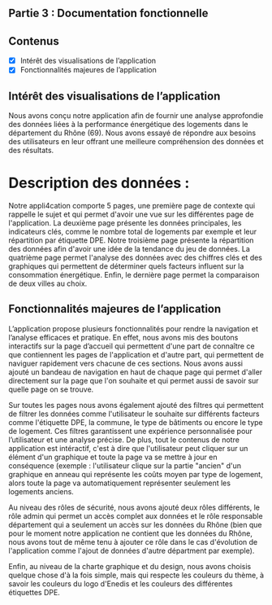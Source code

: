 ## Partie 3 : Documentation fonctionnelle

## Contenus

- [x] Intérêt des visualisations de l’application
- [x] Fonctionnalités majeures de l’application

## Intérêt des visualisations de l’application

Nous avons conçu notre application afin de fournir une analyse approfondie des données liées à la performance énergétique des logements dans le département du Rhône (69). Nous avons essayé de répondre aux besoins des utilisateurs en leur offrant une meilleure compréhension des données et des résultats.

# Description des données :

Notre appli4cation comporte 5 pages, une première page de contexte qui rappelle le sujet et qui permet d'avoir une vue sur les différentes page de l'application. La deuxième page présente les données principales, les indicateurs clés, comme le nombre total de logements par exemple et leur répartition par étiquette DPE. Notre troisième page présente la répartition des données afin d'avoir une idée de la tendance du jeu de données. La quatrième page permet l'analyse des données avec des chiffres clés et des graphiques qui permettent de déterminer quels facteurs influent sur la consommation énergétique. Enfin, le dernière page permet la comparaison de deux villes au choix.


## Fonctionnalités majeures de l’application

L’application propose plusieurs fonctionnalités pour rendre la navigation et l’analyse efficaces et pratique.
En effet, nous avons mis des boutons interactifs sur la page d’accueil qui permettent d'une part de connaître ce que contiennent les pages de l'application et d'autre part, qui permettent de naviguer rapidement vers chacune de ces sections.
Nous avons aussi ajouté un bandeau de navigation en haut de chaque page qui permet d'aller directement sur la page que l'on souhaite et qui permet aussi de savoir sur quelle page on se trouve.

Sur toutes les pages nous avons également ajouté des filtres qui permettent de filtrer les données comme l'utilisateur le souhaite sur différents facteurs comme l'étiquette DPE, la commune, le type de bâtiments ou encore le type de logement.
Ces filtres garantissent une expérience personnalisée pour l’utilisateur et une analyse précise.
De plus, tout le contenus de notre application est intéractif, c'est à dire que l'utilisateur peut cliquer sur un élément d'un graphique et toute la page va se mettre à jour en conséquence (exemple : l'utilisateur clique sur la partie "ancien" d'un graphique en anneau qui représente les coûts moyen par type de logement, alors toute la page va automatiquement représenter seulement les logements anciens. 

Au niveau des rôles de sécurité, nous avons ajouté deux rôles différents, le rôle admin qui permet un accès complet aux données et le rôle responsable département qui a seulement un accès sur les données du Rhône (bien que pour le moment notre application ne contient que les données du Rhône, nous avons tout de même tenu à ajouter ce rôle dans le cas d'évolution de l'application comme l'ajout de données d'autre départment par exemple).

Enfin, au niveau de la charte graphique et du design, nous avons choisis quelque chose d'à la fois simple, mais qui respecte les couleurs du thème, à savoir les couleurs du logo d'Enedis et les couleurs des différentes étiquettes DPE.
